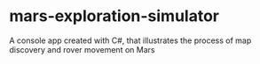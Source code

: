 # mars-exploration-simulator
A console app created with C#, that illustrates the process of map discovery and rover movement on Mars
